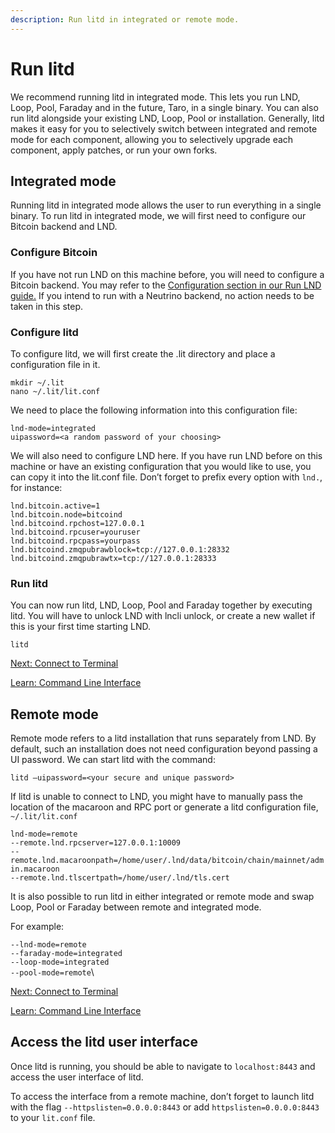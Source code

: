 ```yaml
---
description: Run litd in integrated or remote mode.
---
```


# Run litd

We recommend running litd in integrated mode. This lets you run LND, Loop, Pool, Faraday and in the future, Taro, in a single binary. You can also run litd alongside your existing LND, Loop, Pool or  installation. Generally, litd makes it easy for you to selectively switch between integrated and remote mode for each component, allowing you to selectively upgrade each component, apply patches, or run your own forks.

## Integrated mode

Running litd in integrated mode allows the user to run everything in a single binary. To run litd in integrated mode, we will first need to configure our Bitcoin backend and LND.

### Configure Bitcoin

If you have not run LND on this machine before, you will need to configure a Bitcoin backend. You may refer to the [Configuration section in our Run LND guide.](../lnd/run-lnd.md) If you intend to run with a Neutrino backend, no action needs to be taken in this step.

### Configure litd <a href="#docs-internal-guid-59891e79-7fff-362e-d160-3ba75a10db52" id="docs-internal-guid-59891e79-7fff-362e-d160-3ba75a10db52"></a>

To configure litd, we will first create the .lit directory and place a configuration file in it.

`mkdir ~/.lit`\
`nano ~/.lit/lit.conf`

We need to place the following information into this configuration file:

`lnd-mode=integrated`\
`uipassword=<a random password of your choosing>`

We will also need to configure LND here. If you have run LND before on this machine or have an existing configuration that you would like to use, you can copy it into the lit.conf file. Don’t forget to prefix every option with `lnd.`, for instance:

`lnd.bitcoin.active=1`\
`lnd.bitcoin.node=bitcoind`\
`lnd.bitcoind.rpchost=127.0.0.1`\
`lnd.bitcoind.rpcuser=youruser`\
`lnd.bitcoind.rpcpass=yourpass`\
`lnd.bitcoind.zmqpubrawblock=tcp://127.0.0.1:28332`\
`lnd.bitcoind.zmqpubrawtx=tcp://127.0.0.1:28333`

### Run litd <a href="#docs-internal-guid-d4c709ea-7fff-ae21-a456-a53125a9d147" id="docs-internal-guid-d4c709ea-7fff-ae21-a456-a53125a9d147"></a>

You can now run litd, LND, Loop, Pool and Faraday together by executing litd. You will have to unlock LND with lncli unlock, or create a new wallet if this is your first time starting LND.

`litd`

[Next: Connect to Terminal](connect.md)

[Learn: Command Line Interface](command-line-interface.md)

## Remote mode <a href="#docs-internal-guid-aaab01ad-7fff-a741-d263-1ff312b564b0" id="docs-internal-guid-aaab01ad-7fff-a741-d263-1ff312b564b0"></a>

Remote mode refers to a litd installation that runs separately from LND. By default, such an installation does not need configuration beyond passing a UI password. We can start litd with the command:

`litd –uipassword=<your secure and unique password>`

If litd is unable to connect to LND, you might have to manually pass the location of the macaroon and RPC port or generate a litd configuration file, `~/.lit/lit.conf`

`lnd-mode=remote`\
`--remote.lnd.rpcserver=127.0.0.1:10009`\
`--remote.lnd.macaroonpath=/home/user/.lnd/data/bitcoin/chain/mainnet/admin.macaroon`\
`--remote.lnd.tlscertpath=/home/user/.lnd/tls.cert`

It is also possible to run litd in either integrated or remote mode and swap Loop, Pool or Faraday between remote and integrated mode.

For example:

`--lnd-mode=remote`\
`--faraday-mode=integrated`\
`--loop-mode=integrated`\
`--pool-mode=remote`\


[Next: Connect to Terminal](connect.md)

[Learn: Command Line Interface](command-line-interface.md)

## Access the litd user interface <a href="#docs-internal-guid-cc49c7b2-7fff-c1e9-7d7a-d93120d77804" id="docs-internal-guid-cc49c7b2-7fff-c1e9-7d7a-d93120d77804"></a>

Once litd is running, you should be able to navigate to `localhost:8443` and access the user interface of litd.

To access the interface from a remote machine, don’t forget to launch litd with the flag `--httpslisten=0.0.0.0:8443` or add `httpslisten=0.0.0.0:8443` to your `lit.conf` file.
